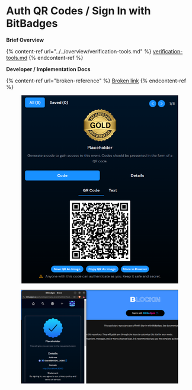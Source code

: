# Auth QR Codes / Sign In with BitBadges

**Brief Overview**

{% content-ref url="../../overview/verification-tools.md" %}
[verification-tools.md](../../overview/verification-tools.md)
{% endcontent-ref %}

**Developer / Implementation Docs**

{% content-ref url="broken-reference" %}
[Broken link](broken-reference)
{% endcontent-ref %}



<figure><img src="../../.gitbook/assets/image (1) (1) (1) (1) (1) (1) (1) (1) (1) (1) (1) (1).png" alt=""><figcaption></figcaption></figure>

<figure><img src="../../.gitbook/assets/image (2) (1) (1) (1) (1).png" alt=""><figcaption></figcaption></figure>

